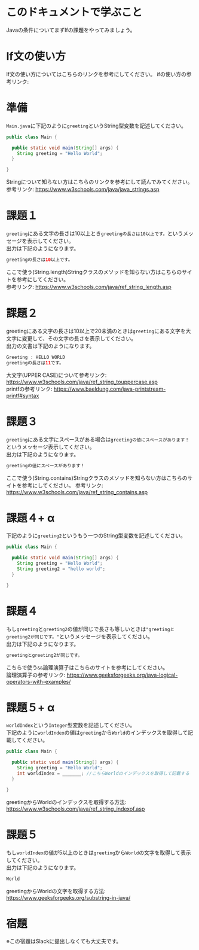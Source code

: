 # このドキュメントで学ぶこと

Javaの条件についてまずIfの課題をやってみましょう。

# If文の使い方

If文の使い方についてはこちらのリンクを参考にしてください。
ifの使い方の参考リンク: 

# 準備

`Main.java`に下記のように`greeting`というString型変数を記述してください。
```java
public class Main {

  public static void main(String[] args) {
    String greeting = "Hello World";
  }

}
```

Stringについて知らない方はこちらのリンクを参考にして読んでみてください。   
参考リンク: https://www.w3schools.com/java/java_strings.asp
 
# 課題１   

`greeting`にある文字の長さは10以上とき`greetingの長さは10以上です。`というメッセージを表示してください。   
出力は下記のようになります。
```java
greetingの長さは10以上です。
```

ここで使う(String.length)Stringクラスのメソッドを知らない方はこちらのサイトを参考にしてください。   
参考リンク: https://www.w3schools.com/java/ref_string_length.asp

# 課題２

greetingにある文字の長さは10以上で20未満のときは`greeting`にある文字を大文字に変更して、その文字の長さを表示してください。   
出力の文書は下記のようになります。
```java
Greeting : HELLO WORLD
greetingの長さは11です。
```

大文字(UPPER CASE)について参考リンク: https://www.w3schools.com/java/ref_string_touppercase.asp   
printfの参考リンク: https://www.baeldung.com/java-printstream-printf#syntax

# 課題３

`greeting`にある文字にスペースがある場合は`greetingの値にスペースがあります！`というメッセージ表示してください。   
出力は下記のようになります。
```java
greetingの値にスペースがあります！
```

ここで使う(String.contains)Stringクラスのメソッドを知らない方はこちらのサイトを参考にしてください。 
参考リンク: https://www.w3schools.com/java/ref_string_contains.asp  

# 課題４+ α

下記のように`greeting2`というもう一つのString型変数を記述してください。
```java
public class Main {

  public static void main(String[] args) {
    String greeting = "Hello World";
    String greeting2 = "hello world";
  }

}
```

# 課題４

もし`greeting`と`greeting2`の値が同じで長さも等しいときは`"greetingとgreeting2が同じです。"`というメッセージを表示してください。   
出力は下記のようになります。
```java
greetingとgreeting2が同じです。
```

こちらで使う`&&`論理演算子はこちらのサイトを参考にしてください。   
論理演算子の参考リンク: https://www.geeksforgeeks.org/java-logical-operators-with-examples/   

# 課題５+ α 

`worldIndex`という`Integer`型変数を記述してください。   
下記のように`worldIndex`の値は`greeting`から`World`のインデックスを取得して記載してください。
```java
public class Main {

  public static void main(String[] args) {
    String greeting = "Hello World";
    int worldIndex = _______; //こちらWorldのインデックスを取得して記載する
  }

}
```

greetingからWorldのインデックスを取得する方法: https://www.w3schools.com/java/ref_string_indexof.asp

# 課題５

もし`worldIndex`の値が5以上のときは`greeting`から`World`の文字を取得して表示してください。   
出力は下記のようになります。
```java
World
```

greetingからWorldの文字を取得する方法: https://www.geeksforgeeks.org/substring-in-java/   

# 宿題

※この宿題はSlackに提出しなくても大丈夫です。
